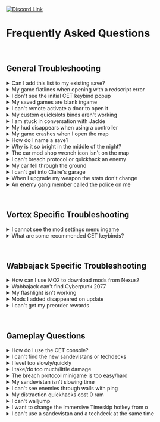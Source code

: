 [![Discord Link](https://i.imgur.com/OehZMjj.png)](https://discord.gg/eJdMQKnQVt "Discord for Support and Feedback")

# Frequently Asked Questions

&#10240;

## General Troubleshooting

<details>
  <summary>Can I add this list to my existing save?</summary>
  &#10240;
  
  **You can add this list to an existing vanilla save with no issues.** If you're adding this to a previously modded save, it would depend on the mods that were   associated. Sometimes mods that add items to the game through ArchiveXL can be baked into the save, and if that mod is no longer there, would cause the game to crash.
  
</details>

<details>
  <summary>My game flatlines when opening with a redscript error</summary>
  &#10240;
  
  **It's important to ensure that this list is installed onto a purely vanilla setup to avoid script errors and crashes from old mods.**
  
  Go to your main Cyberpunk 2077 directory and delete the **all** folders except for **"archive"**

![Clean Install 1](https://i.imgur.com/AXG7U40.png)

Additionally delete the **"mod"** folder in **"Cyberpunk 2077/archive/pc/"** 

![Clean Install 2](https://i.imgur.com/YW0s73X.png)

Now make sure you go and verify your game files through **Steam**, **GOG** or **Epic**
  
</details>

<details>
  <summary>I don't see the initial CET keybind popup</summary>
  &#10240;
  
  Lorem ipsum dolor sit amet, consectetur adipiscing elit. Sed euismod ac dolor vel pharetra. Sed gravida purus a dolor lobortis, sed bibendum dolor rutrum.
  
</details>

<details>
  <summary>My saved games are blank ingame</summary>
  &#10240;
  
  Lorem ipsum dolor sit amet, consectetur adipiscing elit. Sed euismod ac dolor vel pharetra. Sed gravida purus a dolor lobortis, sed bibendum dolor rutrum.
  
</details>

<details>
  <summary>I can't remote activate a door to open it</summary>
  &#10240;
  
  Lorem ipsum dolor sit amet, consectetur adipiscing elit. Sed euismod ac dolor vel pharetra. Sed gravida purus a dolor lobortis, sed bibendum dolor rutrum.
  
</details>

<details>
  <summary>My custom quickslots binds aren't working</summary>
  &#10240;
  
  Lorem ipsum dolor sit amet, consectetur adipiscing elit. Sed euismod ac dolor vel pharetra. Sed gravida purus a dolor lobortis, sed bibendum dolor rutrum.
  
</details>

<details>
  <summary>I am stuck in conversation with Jackie</summary>
  &#10240;
  
  Lorem ipsum dolor sit amet, consectetur adipiscing elit. Sed euismod ac dolor vel pharetra. Sed gravida purus a dolor lobortis, sed bibendum dolor rutrum.
  
</details>

<details>
  <summary>My hud disappears when using a controller</summary>
  &#10240;
  
  Lorem ipsum dolor sit amet, consectetur adipiscing elit. Sed euismod ac dolor vel pharetra. Sed gravida purus a dolor lobortis, sed bibendum dolor rutrum.
  
</details>

<details>
  <summary>My game crashes when I open the map</summary>
  &#10240;
  
  Lorem ipsum dolor sit amet, consectetur adipiscing elit. Sed euismod ac dolor vel pharetra. Sed gravida purus a dolor lobortis, sed bibendum dolor rutrum.
  
</details>

<details>
  <summary>How do I name a save?</summary>
  &#10240;
  
  Lorem ipsum dolor sit amet, consectetur adipiscing elit. Sed euismod ac dolor vel pharetra. Sed gravida purus a dolor lobortis, sed bibendum dolor rutrum.
  
</details>

<details>
  <summary>Why is it so bright in the middle of the night?</summary>
  &#10240;
  
  Lorem ipsum dolor sit amet, consectetur adipiscing elit. Sed euismod ac dolor vel pharetra. Sed gravida purus a dolor lobortis, sed bibendum dolor rutrum.
  
</details>

<details>
  <summary>The car mod shop wrench icon isn't on the map</summary>
  &#10240;
  
  Lorem ipsum dolor sit amet, consectetur adipiscing elit. Sed euismod ac dolor vel pharetra. Sed gravida purus a dolor lobortis, sed bibendum dolor rutrum.
  
</details>

<details>
  <summary>I can't breach protocol or quickhack an enemy</summary>
  &#10240;
  
  Lorem ipsum dolor sit amet, consectetur adipiscing elit. Sed euismod ac dolor vel pharetra. Sed gravida purus a dolor lobortis, sed bibendum dolor rutrum.
  
</details>

<details>
  <summary>My car fell through the ground</summary>
  &#10240;
  
  Lorem ipsum dolor sit amet, consectetur adipiscing elit. Sed euismod ac dolor vel pharetra. Sed gravida purus a dolor lobortis, sed bibendum dolor rutrum.
  
</details>

<details>
  <summary>I can't get into Claire's garage</summary>
  &#10240;
  
  Lorem ipsum dolor sit amet, consectetur adipiscing elit. Sed euismod ac dolor vel pharetra. Sed gravida purus a dolor lobortis, sed bibendum dolor rutrum.
  
</details>

<details>
  <summary>When I upgrade my weapon the stats don't change</summary>
  &#10240;
  
  Lorem ipsum dolor sit amet, consectetur adipiscing elit. Sed euismod ac dolor vel pharetra. Sed gravida purus a dolor lobortis, sed bibendum dolor rutrum.
  
</details>

<details>
  <summary>An enemy gang member called the police on me</summary>
  &#10240;
  
  Lorem ipsum dolor sit amet, consectetur adipiscing elit. Sed euismod ac dolor vel pharetra. Sed gravida purus a dolor lobortis, sed bibendum dolor rutrum.
  
</details>

&#10240;

## Vortex Specific Troubleshooting

<details>
  <summary>I cannot see the mod settings menu ingame</summary>
  &#10240;
  
  Lorem ipsum dolor sit amet, consectetur adipiscing elit. Sed euismod ac dolor vel pharetra. Sed gravida purus a dolor lobortis, sed bibendum dolor rutrum.
  
</details>

<details>
  <summary>What are some recommended CET keybinds?</summary>
  &#10240;
  
  Lorem ipsum dolor sit amet, consectetur adipiscing elit. Sed euismod ac dolor vel pharetra. Sed gravida purus a dolor lobortis, sed bibendum dolor rutrum.
  
</details>

&#10240;

## Wabbajack Specific Troubleshooting

<details>
  <summary>How can I use MO2 to download mods from Nexus?</summary>
  &#10240;
  
  Lorem ipsum dolor sit amet, consectetur adipiscing elit. Sed euismod ac dolor vel pharetra. Sed gravida purus a dolor lobortis, sed bibendum dolor rutrum.
  
</details>

<details>
  <summary>Wabbajack can't find Cyberpunk 2077</summary>
  &#10240;
  
  Lorem ipsum dolor sit amet, consectetur adipiscing elit. Sed euismod ac dolor vel pharetra. Sed gravida purus a dolor lobortis, sed bibendum dolor rutrum.
  
</details>

<details>
  <summary>My flashlight isn't working</summary>
  &#10240;
  
  Lorem ipsum dolor sit amet, consectetur adipiscing elit. Sed euismod ac dolor vel pharetra. Sed gravida purus a dolor lobortis, sed bibendum dolor rutrum.
  
</details>

<details>
  <summary>Mods I added disappeared on update</summary>
  &#10240;
  
  Lorem ipsum dolor sit amet, consectetur adipiscing elit. Sed euismod ac dolor vel pharetra. Sed gravida purus a dolor lobortis, sed bibendum dolor rutrum.
  
</details>

<details>
  <summary>I can't get my preorder rewards</summary>
  &#10240;
  
  Lorem ipsum dolor sit amet, consectetur adipiscing elit. Sed euismod ac dolor vel pharetra. Sed gravida purus a dolor lobortis, sed bibendum dolor rutrum.
  
</details>

&#10240;

## Gameplay Questions

<details>
  <summary>How do I use the CET console?</summary>
  &#10240;
  
  Lorem ipsum dolor sit amet, consectetur adipiscing elit. Sed euismod ac dolor vel pharetra. Sed gravida purus a dolor lobortis, sed bibendum dolor rutrum.
  
</details>

<details>
  <summary>I can't find the new sandevistans or techdecks</summary>
  &#10240;
  
  Lorem ipsum dolor sit amet, consectetur adipiscing elit. Sed euismod ac dolor vel pharetra. Sed gravida purus a dolor lobortis, sed bibendum dolor rutrum.
  
</details>

<details>
  <summary>I level too slowly/quickly</summary>
  &#10240;
  
  Lorem ipsum dolor sit amet, consectetur adipiscing elit. Sed euismod ac dolor vel pharetra. Sed gravida purus a dolor lobortis, sed bibendum dolor rutrum.
  
</details>

<details>
  <summary>I take/do too much/little damage</summary>
  &#10240;
  
  Lorem ipsum dolor sit amet, consectetur adipiscing elit. Sed euismod ac dolor vel pharetra. Sed gravida purus a dolor lobortis, sed bibendum dolor rutrum.
  
</details>

<details>
  <summary>The breach protocol minigame is too easy/hard</summary>
  &#10240;
  
  Lorem ipsum dolor sit amet, consectetur adipiscing elit. Sed euismod ac dolor vel pharetra. Sed gravida purus a dolor lobortis, sed bibendum dolor rutrum.
  
</details>

<details>
  <summary>My sandevistan isn't slowing time</summary>
  &#10240;
  
  Lorem ipsum dolor sit amet, consectetur adipiscing elit. Sed euismod ac dolor vel pharetra. Sed gravida purus a dolor lobortis, sed bibendum dolor rutrum.
  
</details>

<details>
  <summary>I can't see enemies through walls with ping</summary>
  &#10240;
  
  Lorem ipsum dolor sit amet, consectetur adipiscing elit. Sed euismod ac dolor vel pharetra. Sed gravida purus a dolor lobortis, sed bibendum dolor rutrum.
  
</details>

<details>
  <summary>My distraction quickhacks cost 0 ram</summary>
  &#10240;
  
  Lorem ipsum dolor sit amet, consectetur adipiscing elit. Sed euismod ac dolor vel pharetra. Sed gravida purus a dolor lobortis, sed bibendum dolor rutrum.
  
</details>

<details>
  <summary>I can't walljump</summary>
  &#10240;
  
  Lorem ipsum dolor sit amet, consectetur adipiscing elit. Sed euismod ac dolor vel pharetra. Sed gravida purus a dolor lobortis, sed bibendum dolor rutrum.
  
</details>

<details>
  <summary>I want to change the Immersive Timeskip hotkey from o</summary>
  &#10240;
  
  Lorem ipsum dolor sit amet, consectetur adipiscing elit. Sed euismod ac dolor vel pharetra. Sed gravida purus a dolor lobortis, sed bibendum dolor rutrum.
  
</details>

<details>
  <summary>I can't use a sandevistan and a techdeck at the same time</summary>
  &#10240;
  
  Lorem ipsum dolor sit amet, consectetur adipiscing elit. Sed euismod ac dolor vel pharetra. Sed gravida purus a dolor lobortis, sed bibendum dolor rutrum.
  
</details>
